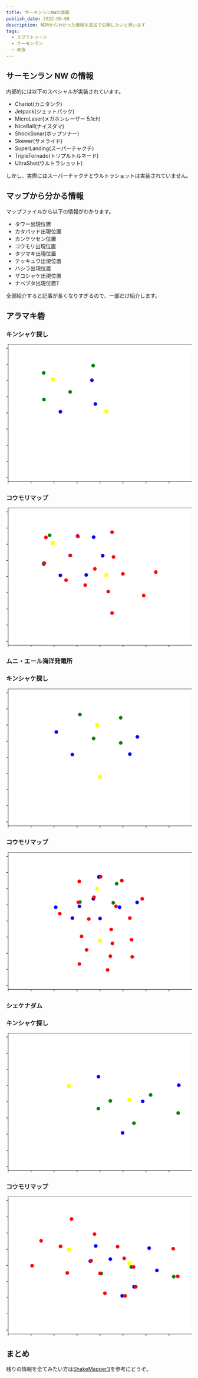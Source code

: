 ```yaml
---
title: サーモンランNWの情報
publish_date: 2022-09-08
description: 解析からわかった情報を追加で公開したいと思います
tags:
  - スプラトゥーン
  - サーモンラン
  - 改造
---
```


## サーモンラン NW の情報

内部的には以下のスペシャルが実装されています。

- Chariot(カニタンク)
- Jetpack(ジェットパック)
- MicroLaser(メガホンレーザー 5.1ch)
- NiceBall(ナイスダマ)
- ShockSonar(ホップソナー)
- Skewer(サメライド)
- SuperLanding(スーパーチャクチ)
- TripleTornado(トリプルトルネード)
- UltraShot(ウルトラショット)

しかし、実際にはスーパーチャクチとウルトラショットは実装されていません。

## マップから分かる情報

マップファイルから以下の情報がわかります。

- タワー出現位置
- カタパッド出現位置
- カンケツセン位置
- コウモリ出現位置
- タツマキ出現位置
- テッキュウ出現位置
- ハシラ出現位置
- ザコシャケ出現位置
- ナベブタ出現位置?

全部紹介すると記事が長くなりすぎるので、一部だけ紹介します。

## アラマキ砦

### キンシャケ探し

![](https://raw.githubusercontent.com/tkgstrator/ShakeMapper3/master/outputs/Cop_Shakespiral.bcett.01/CoopSpawnGeyser.png)

### コウモリマップ

![](https://raw.githubusercontent.com/tkgstrator/ShakeMapper3/master/outputs/Cop_Shakespiral.bcett.01/CoopSakerocketJumpPoint.png)

### ムニ・エール海洋発電所

### キンシャケ探し

![](https://raw.githubusercontent.com/tkgstrator/ShakeMapper3/master/outputs/Cop_Shakedent.bcett.00/CoopSpawnGeyser.png)

### コウモリマップ

![](https://raw.githubusercontent.com/tkgstrator/ShakeMapper3/master/outputs/Cop_Shakedent.bcett.00/CoopSakerocketJumpPoint.png)

### シェケナダム

### キンシャケ探し

![](https://raw.githubusercontent.com/tkgstrator/ShakeMapper3/master/outputs/Cop_Shakeup.bcett.00/CoopSpawnGeyser.png)

### コウモリマップ

![](https://raw.githubusercontent.com/tkgstrator/ShakeMapper3/master/outputs/Cop_Shakeup.bcett.00/CoopSakerocketJumpPoint.png)

## まとめ

残りの情報を全てみたい方は[ShakeMapper3](https://github.com/tkgstrator/ShakeMapper3)を参考にどうぞ。
